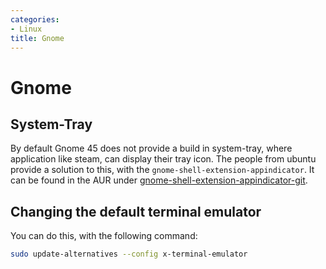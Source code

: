 ```yaml
---
categories:
- Linux
title: Gnome
---
```

# Gnome

## System-Tray 

By default Gnome 45 does not provide a build in system-tray, where
application like steam, can display their tray icon. The people from
ubuntu provide a solution to this, with the
`gnome-shell-extension-appindicator`. It can be found in the AUR under
[gnome-shell-extension-appindicator-git](https://aur.archlinux.org/packages/gnome-shell-extension-appindicator-git).

## Changing the default terminal emulator 

You can do this, with the following command:

```bash
sudo update-alternatives --config x-terminal-emulator
```
